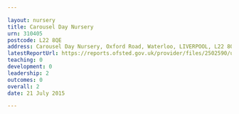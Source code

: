 ```yaml
---

layout: nursery
title: Carousel Day Nursery
urn: 310405
postcode: L22 8QE
address: Carousel Day Nursery, Oxford Road, Waterloo, LIVERPOOL, L22 8QE
latestReportUrl: https://reports.ofsted.gov.uk/provider/files/2502590/urn/310405.pdf
teaching: 0
development: 0
leadership: 2
outcomes: 0
overall: 2
date: 21 July 2015

---
```

